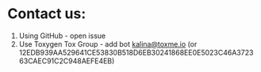 # Contact us:

1) Using GitHub - open issue
2) Use Toxygen Tox Group - add bot kalina@toxme.io (or 12EDB939AA529641CE53830B518D6EB30241868EE0E5023C46A372363CAEC91C2C948AEFE4EB)